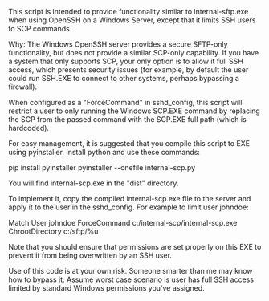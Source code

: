 This script is intended to provide functionality similar to internal-sftp.exe
when using OpenSSH on a Windows Server, except that it limits SSH users to SCP
commands.

Why: The Windows OpenSSH server provides a secure SFTP-only functionality, but
does not provide a similar SCP-only capability. If you have a system that only
supports SCP, your only option is to allow it full SSH access, which presents
security issues (for example, by default the user could run SSH.EXE to connect
to other systems, perhaps bypassing a firewall).

When configured as a "ForceCommand" in sshd_config, this script will restrict
a user to only running the Windows SCP.EXE command by replacing the SCP
from the passed command with the SCP.EXE full path (which is hardcoded).

For easy management, it is suggested that you compile this script to EXE using
pyinstaller.  Install python and use these commands:

pip install pyinstaller
pyinstaller --onefile internal-scp.py

You will find internal-scp.exe in the "dist" directory.

To implement it, copy the compiled internal-scp.exe file to the server and
apply it to the user in the sshd_config.  For example to limit user johndoe:

Match User johndoe
  ForceCommand c:/internal-scp/internal-scp.exe
  ChrootDirectory c:/sftp/%u

Note that you should ensure that permissions are set properly on this EXE to
prevent it from being overwritten by an SSH user.

Use of this code is at your own risk. Someone smarter than me may know how
to bypass it. Assume worst case scenario is user has full SSH access limited
by standard Windows permissions you've assigned.
